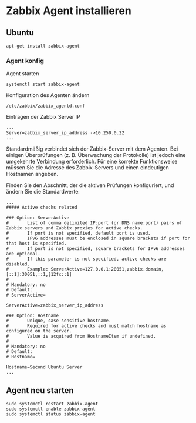 # Zabbix Agent installieren

## Ubuntu
```
apt-get install zabbix-agent
```
### Agent konfig

Agent starten
```
systemctl start zabbix-agent
```

Konfiguration des Agenten ändern
```
/etc/zabbix/zabbix_agentd.conf
```
Eintragen der Zabbix Server IP
```
...
Server=zabbix_server_ip_address ->10.250.0.22
...
```

Standardmäßig verbindet sich der Zabbix-Server mit dem Agenten. Bei einigen Überprüfungen (z. B. Überwachung der Protokolle) ist jedoch eine umgekehrte Verbindung erforderlich. Für eine korrekte Funktionsweise müssen Sie die Adresse des Zabbix-Servers und einen eindeutigen Hostnamen angeben.

Finden Sie den Abschnitt, der die aktiven Prüfungen konfiguriert, und ändern Sie die Standardwerte:

```
...
##### Active checks related

### Option: ServerActive
#       List of comma delimited IP:port (or DNS name:port) pairs of Zabbix servers and Zabbix proxies for active checks.
#       If port is not specified, default port is used.
#       IPv6 addresses must be enclosed in square brackets if port for that host is specified.
#       If port is not specified, square brackets for IPv6 addresses are optional.
#       If this parameter is not specified, active checks are disabled.
#       Example: ServerActive=127.0.0.1:20051,zabbix.domain,[::1]:30051,::1,[12fc::1]
#
# Mandatory: no
# Default:
# ServerActive=

ServerActive=zabbix_server_ip_address

### Option: Hostname
#       Unique, case sensitive hostname.
#       Required for active checks and must match hostname as configured on the server.
#       Value is acquired from HostnameItem if undefined.
#
# Mandatory: no
# Default:
# Hostname=

Hostname=Second Ubuntu Server
...
```
## Agent neu starten

```
sudo systemctl restart zabbix-agent
sudo systemctl enable zabbix-agent
sudo systemctl status zabbix-agent
```
